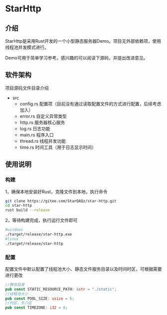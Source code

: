 # StarHttp

## 介绍

StarHttp是采用Rust开发的一个小型静态服务器Demo。项目无外部依赖项，使用线程池并发模式进行。

Demo可用于简单学习参考。感兴趣的可以阅读下源码，并提出改进意见。

## 软件架构

项目源码文件目录介绍

- src
  - config.rs 配置项（目前没有通过读取配置文件的方式进行配置，后续考虑加入）
  - error.rs 自定义异常类型
  - http.rs 服务器核心服务
  - log.rs 日志功能
  - main.rs 程序入口
  - thread.rs 线程并发功能
  - time.rs 时间工具（用于日志显示时间）

## 使用说明

### 构建

1，确保本地安装好Rust，克隆文件到本地，执行命令

```bash
git clone https://gitee.com/StarQAQz/star-http.git
cd star-http
rust build --release
```

2，等待构建完成，执行运行文件即可

```bash
#windows
./target/release/star-http.exe
#linux
./target/release/star-http
```

### 配置

配置文件中默认配置了线程池大小、静态文件服务目录以及时间时区，可根据需要进行更改

```rust
//静态目录
pub const STATIC_RESOURCE_PATH: &str = "./static";
//线程池大小
pub const POOL_SIZE: usize = 6;
//时区，东八区
pub const TIMEZONE: i32 = 8;
```

